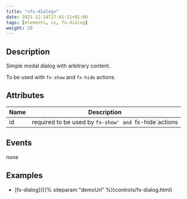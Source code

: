 ```yaml
---
title: "<fx-dialog>"
date: 2021-12-14T17:41:11+01:00
tags: [elements, ui, fx-dialog]
weight: 20
---
```


## Description

Simple modal dialog with arbitrary content.

To be used with `fx-show` and `fx-hide` actions.

## Attributes
| Name | Description |
|------|-------------|
| id | required to be used by `fx-show' and `fx-hide`actions |

## Events

none

## Examples

* [fx-dialog]({{% siteparam "demoUrl" %}}controls/fx-dialog.html)



